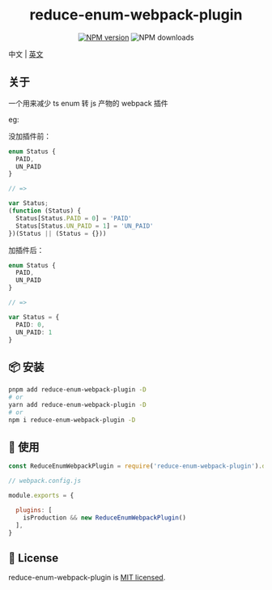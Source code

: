 
<p align="center">
<h1 align="center">reduce-enum-webpack-plugin</h1>
</p>

<div align="center">


 [![NPM version][npm-image]][npm-url] ![NPM downloads][download-image]

[npm-image]: https://img.shields.io/npm/v/reduce-enum-webpack-plugin.svg?style=flat-square
[npm-url]: http://npmjs.org/package/reduce-enum-webpack-plugin


[download-image]: https://img.shields.io/npm/dm/reduce-enum-webpack-plugin.svg?style=flat-square
[download-url]: https://npmjs.org/package/reduce-enum-webpack-plugin


</div>


中文 | [英文](./README.md)

## 关于

一个用来减少 ts enum 转 js 产物的 webpack 插件

eg:

没加插件前：
```ts
enum Status {
  PAID,
  UN_PAID
}

// =>

var Status;
(function (Status) {
  Status[Status.PAID = 0] = 'PAID'
  Status[Status.UN_PAID = 1] = 'UN_PAID'
})(Status || (Status = {}))
```

加插件后：
```ts
enum Status {
  PAID,
  UN_PAID
}

// =>

var Status = {
  PAID: 0,
  UN_PAID: 1
}
```


## 📦  安装

```sh
pnpm add reduce-enum-webpack-plugin -D
# or
yarn add reduce-enum-webpack-plugin -D
# or
npm i reduce-enum-webpack-plugin -D
```

 ## 🔨 使用

```js
const ReduceEnumWebpackPlugin = require('reduce-enum-webpack-plugin').default

// webpack.config.js

module.exports = {

  plugins: [
    isProduction && new ReduceEnumWebpackPlugin()
  ],
}
```
## 📄 License

reduce-enum-webpack-plugin is [MIT licensed](./LICENSE).